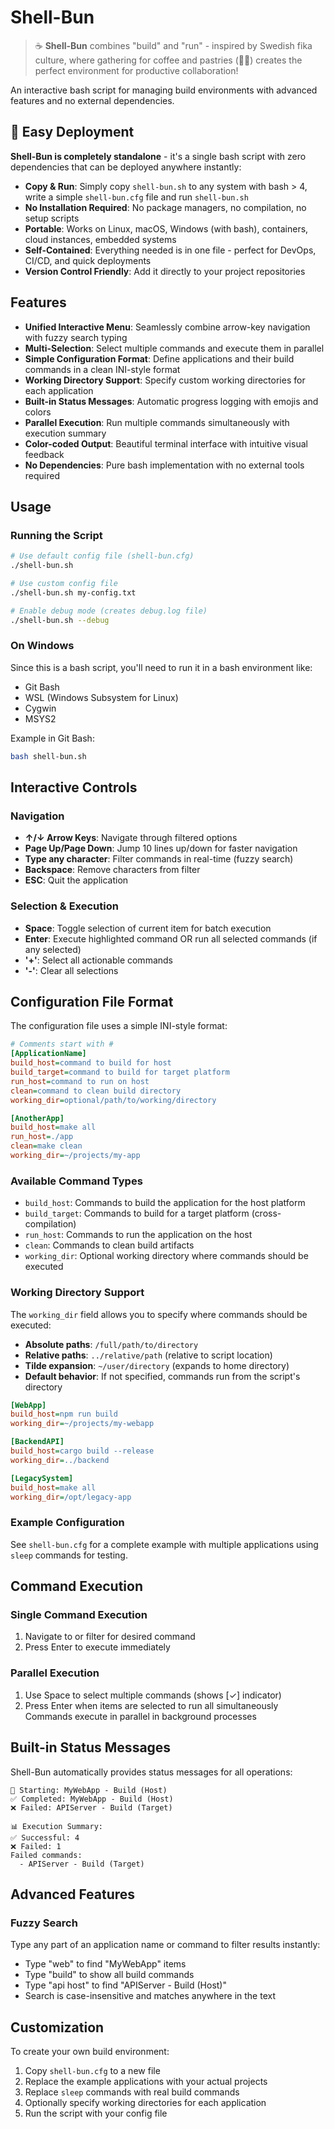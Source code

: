 # Shell-Bun

> ☕ **Shell-Bun** combines "build" and "run" - inspired by Swedish fika culture, where gathering for coffee and pastries (🍩🍰) creates the perfect environment for productive collaboration!

An interactive bash script for managing build environments with advanced features and no external dependencies.

## 🚀 Easy Deployment

**Shell-Bun is completely standalone** - it's a single bash script with zero dependencies that can be deployed anywhere instantly:

- **Copy & Run**: Simply copy `shell-bun.sh` to any system with bash > 4, write a simple `shell-bun.cfg` file and run `shell-bun.sh`
- **No Installation Required**: No package managers, no compilation, no setup scripts
- **Portable**: Works on Linux, macOS, Windows (with bash), containers, cloud instances, embedded systems
- **Self-Contained**: Everything needed is in one file - perfect for DevOps, CI/CD, and quick deployments
- **Version Control Friendly**: Add it directly to your project repositories

## Features

- **Unified Interactive Menu**: Seamlessly combine arrow-key navigation with fuzzy search typing
- **Multi-Selection**: Select multiple commands and execute them in parallel
- **Simple Configuration Format**: Define applications and their build commands in a clean INI-style format
- **Working Directory Support**: Specify custom working directories for each application
- **Built-in Status Messages**: Automatic progress logging with emojis and colors
- **Parallel Execution**: Run multiple commands simultaneously with execution summary
- **Color-coded Output**: Beautiful terminal interface with intuitive visual feedback
- **No Dependencies**: Pure bash implementation with no external tools required

## Usage

### Running the Script

```bash
# Use default config file (shell-bun.cfg)
./shell-bun.sh

# Use custom config file
./shell-bun.sh my-config.txt

# Enable debug mode (creates debug.log file)
./shell-bun.sh --debug
```

### On Windows

Since this is a bash script, you'll need to run it in a bash environment like:
- Git Bash
- WSL (Windows Subsystem for Linux) 
- Cygwin
- MSYS2

Example in Git Bash:
```bash
bash shell-bun.sh
```

## Interactive Controls

### Navigation
- **↑/↓ Arrow Keys**: Navigate through filtered options
- **Page Up/Page Down**: Jump 10 lines up/down for faster navigation
- **Type any character**: Filter commands in real-time (fuzzy search)
- **Backspace**: Remove characters from filter
- **ESC**: Quit the application

### Selection & Execution
- **Space**: Toggle selection of current item for batch execution
- **Enter**: Execute highlighted command OR run all selected commands (if any selected)
- **'+'**: Select all actionable commands
- **'-'**: Clear all selections

## Configuration File Format

The configuration file uses a simple INI-style format:

```ini
# Comments start with #
[ApplicationName]
build_host=command to build for host
build_target=command to build for target platform
run_host=command to run on host
clean=command to clean build directory
working_dir=optional/path/to/working/directory

[AnotherApp]
build_host=make all
run_host=./app
clean=make clean
working_dir=~/projects/my-app
```

### Available Command Types

- `build_host`: Commands to build the application for the host platform
- `build_target`: Commands to build for a target platform (cross-compilation)
- `run_host`: Commands to run the application on the host
- `clean`: Commands to clean build artifacts
- `working_dir`: Optional working directory where commands should be executed

### Working Directory Support

The `working_dir` field allows you to specify where commands should be executed:

- **Absolute paths**: `/full/path/to/directory`
- **Relative paths**: `../relative/path` (relative to script location)
- **Tilde expansion**: `~/user/directory` (expands to home directory)
- **Default behavior**: If not specified, commands run from the script's directory

```ini
[WebApp]
build_host=npm run build
working_dir=~/projects/my-webapp

[BackendAPI]
build_host=cargo build --release
working_dir=../backend

[LegacySystem]
build_host=make all
working_dir=/opt/legacy-app
```

### Example Configuration

See `shell-bun.cfg` for a complete example with multiple applications using `sleep` commands for testing.

## Command Execution

### Single Command Execution
1. Navigate to or filter for desired command
2. Press Enter to execute immediately

### Parallel Execution
1. Use Space to select multiple commands (shows [✓] indicator)
2. Press Enter when items are selected to run all simultaneously
Commands execute in parallel in background processes

## Built-in Status Messages

Shell-Bun automatically provides status messages for all operations:

```
🚀 Starting: MyWebApp - Build (Host)
✅ Completed: MyWebApp - Build (Host)
❌ Failed: APIServer - Build (Target)

📊 Execution Summary:
✅ Successful: 4
❌ Failed: 1
Failed commands:
  - APIServer - Build (Target)
```

## Advanced Features

### Fuzzy Search
Type any part of an application name or command to filter results instantly:
- Type "web" to find "MyWebApp" items
- Type "build" to show all build commands
- Type "api host" to find "APIServer - Build (Host)"
- Search is case-insensitive and matches anywhere in the text


## Customization

To create your own build environment:

1. Copy `shell-bun.cfg` to a new file
2. Replace the example applications with your actual projects
3. Replace `sleep` commands with real build commands
4. Optionally specify working directories for each application
5. Run the script with your config file
